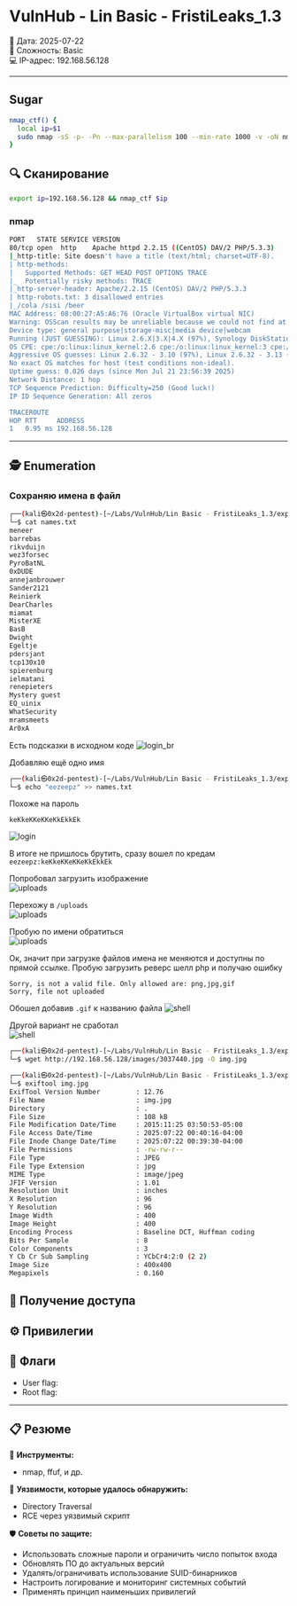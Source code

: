 # VulnHub - Lin Basic - FristiLeaks_1.3

📅 Дата: 2025-07-22  
🧠 Сложность: Basic  
💻 IP-адрес: 192.168.56.128  

---

## Sugar

```bash
nmap_ctf() {
  local ip=$1
  sudo nmap -sS -p- -Pn --max-parallelism 100 --min-rate 1000 -v -oN nmap-sS.txt $ip && nmap -sT -Pn -sV -T4 -A -v -p "$(grep -oP \"^[0-9]+(?=/tcp\s+open)\" nmap-sS.txt | sort -n | paste -sd \",\")" -oN nmap-sV.txt $ip
}
```


## 🔍 Сканирование

```bash
export ip=192.168.56.128 && nmap_ctf $ip
```

### nmap  

```bash
PORT   STATE SERVICE VERSION
80/tcp open  http    Apache httpd 2.2.15 ((CentOS) DAV/2 PHP/5.3.3)
|_http-title: Site doesn't have a title (text/html; charset=UTF-8).
| http-methods: 
|   Supported Methods: GET HEAD POST OPTIONS TRACE
|_  Potentially risky methods: TRACE
|_http-server-header: Apache/2.2.15 (CentOS) DAV/2 PHP/5.3.3
| http-robots.txt: 3 disallowed entries 
|_/cola /sisi /beer
MAC Address: 08:00:27:A5:A6:76 (Oracle VirtualBox virtual NIC)
Warning: OSScan results may be unreliable because we could not find at least 1 open and 1 closed port
Device type: general purpose|storage-misc|media device|webcam
Running (JUST GUESSING): Linux 2.6.X|3.X|4.X (97%), Synology DiskStation Manager 5.X (89%), LG embedded (88%), Tandberg embedded (88%)
OS CPE: cpe:/o:linux:linux_kernel:2.6 cpe:/o:linux:linux_kernel:3 cpe:/o:linux:linux_kernel:4 cpe:/a:synology:diskstation_manager:5.2
Aggressive OS guesses: Linux 2.6.32 - 3.10 (97%), Linux 2.6.32 - 3.13 (97%), Linux 2.6.39 (94%), Linux 2.6.32 - 3.5 (92%), Linux 3.2 - 3.16 (91%), Linux 3.2 - 3.8 (91%), Linux 3.2 - 4.9 (91%), Linux 3.2 (90%), Linux 2.6.32 (90%), Linux 2.6.38 - 3.0 (90%)
No exact OS matches for host (test conditions non-ideal).
Uptime guess: 0.026 days (since Mon Jul 21 23:56:39 2025)
Network Distance: 1 hop
TCP Sequence Prediction: Difficulty=250 (Good luck!)
IP ID Sequence Generation: All zeros

TRACEROUTE
HOP RTT     ADDRESS
1   0.95 ms 192.168.56.128
```


---

## 🕵️ Enumeration

### Сохраняю имена в файл
```bash
┌──(kali㉿0x2d-pentest)-[~/Labs/VulnHub/Lin Basic - FristiLeaks_1.3/exploits]
└─$ cat names.txt 
meneer
barrebas
rikvduijn
wez3forsec
PyroBatNL
0xDUDE
annejanbrouwer
Sander2121
Reinierk
DearCharles
miamat
MisterXE
BasB
Dwight
Egeltje
pdersjant
tcp130x10
spierenburg
ielmatani
renepieters
Mystery guest
EQ_uinix
WhatSecurity
mramsmeets
Ar0xA

```

Есть подсказки в исходном коде
![login_br](screenshots/01.login_br.png)

Добавляю ещё одно имя
```bash
┌──(kali㉿0x2d-pentest)-[~/Labs/VulnHub/Lin Basic - FristiLeaks_1.3/exploits]
└─$ echo "eezeepz" >> names.txt
```

Похоже на пароль
```
keKkeKKeKKeKkEkkEk
```
![login](screenshots/01.login.png)

В итоге не пришлось брутить, сразу вошел по кредам `eezeepz:keKkeKKeKKeKkEkkEk`

Попробовал загрузить изображение  
![uploads](screenshots/02.uploads.png)

Перехожу в `/uploads`  
![uploads](screenshots/02.uploads_no.png)  

Пробую по имени обратиться  
![uploads](screenshots/02.uploads_yes.png)  

Ок, значит при загрузке файлов имена не меняются и доступны по прямой ссылке.
Пробую загрузить реверс шелл php и получаю ошибку
```
Sorry, is not a valid file. Only allowed are: png,jpg,gif
Sorry, file not uploaded
```

Обошел добавив `.gif` к названию файла
![shell](screenshots/03.uploads_php_gif.png)

Другой вариант не сработал  
![shell](screenshots/04.uploads_gif_php.png)

```bash
┌──(kali㉿0x2d-pentest)-[~/Labs/VulnHub/Lin Basic - FristiLeaks_1.3/exploits]
└─$ wget http://192.168.56.128/images/3037440.jpg -O img.jpg

┌──(kali㉿0x2d-pentest)-[~/Labs/VulnHub/Lin Basic - FristiLeaks_1.3/exploits]
└─$ exiftool img.jpg                                          
ExifTool Version Number         : 12.76
File Name                       : img.jpg
Directory                       : .
File Size                       : 108 kB
File Modification Date/Time     : 2015:11:25 03:50:53-05:00
File Access Date/Time           : 2025:07:22 00:40:16-04:00
File Inode Change Date/Time     : 2025:07:22 00:39:30-04:00
File Permissions                : -rw-rw-r--
File Type                       : JPEG
File Type Extension             : jpg
MIME Type                       : image/jpeg
JFIF Version                    : 1.01
Resolution Unit                 : inches
X Resolution                    : 96
Y Resolution                    : 96
Image Width                     : 400
Image Height                    : 400
Encoding Process                : Baseline DCT, Huffman coding
Bits Per Sample                 : 8
Color Components                : 3
Y Cb Cr Sub Sampling            : YCbCr4:2:0 (2 2)
Image Size                      : 400x400
Megapixels                      : 0.160
```

## 📂 Получение доступа



## ⚙️ Привилегии



## 🏁 Флаги

- User flag: 
- Root flag: 

---

## 📋 Резюме

🧰 **Инструменты:**
  - nmap, ffuf, и др.

🚨 **Уязвимости, которые удалось обнаружить:**  
  - Directory Traversal  
  - RCE через уязвимый скрипт  

🛡 **Советы по защите:**
  - Использовать сложные пароли и ограничить число попыток входа
  - Обновлять ПО до актуальных версий
  - Удалять/ограничивать использование SUID-бинарников
  - Настроить логирование и мониторинг системных событий
  - Применять принцип наименьших привилегий


